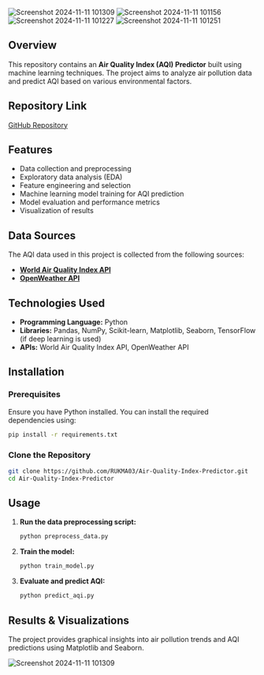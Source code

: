 ![Screenshot 2024-11-11 101309](https://github.com/user-attachments/assets/b8f5c7fa-449a-4f92-8b90-658d5f2e0d44)
![Screenshot 2024-11-11 101156](https://github.com/user-attachments/assets/1c8d083a-80f5-41a0-a224-124238b82ab8)
![Screenshot 2024-11-11 101227](https://github.com/user-attachments/assets/e8cc13c9-112c-4348-aeab-4b7d9748aee9)
![Screenshot 2024-11-11 101251](https://github.com/user-attachments/assets/7b39e43a-0808-43ec-b1e4-5aff979bd79b)



## Overview
This repository contains an **Air Quality Index (AQI) Predictor** built using machine learning techniques. The project aims to analyze air pollution data and predict AQI based on various environmental factors.

## Repository Link
[GitHub Repository](https://github.com/RUKMA03/Air-Quality-Index-Predictor)

## Features
- Data collection and preprocessing
- Exploratory data analysis (EDA)
- Feature engineering and selection
- Machine learning model training for AQI prediction
- Model evaluation and performance metrics
- Visualization of results

## Data Sources
The AQI data used in this project is collected from the following sources:
- **[World Air Quality Index API](https://waqi.info/)**
- **[OpenWeather API](https://openweathermap.org/api)**

## Technologies Used
- **Programming Language:** Python
- **Libraries:** Pandas, NumPy, Scikit-learn, Matplotlib, Seaborn, TensorFlow (if deep learning is used)
- **APIs:** World Air Quality Index API, OpenWeather API

## Installation
### Prerequisites
Ensure you have Python installed. You can install the required dependencies using:
```sh
pip install -r requirements.txt
```

### Clone the Repository
```sh
git clone https://github.com/RUKMA03/Air-Quality-Index-Predictor.git
cd Air-Quality-Index-Predictor
```

## Usage
1. **Run the data preprocessing script:**
   ```sh
   python preprocess_data.py
   ```
2. **Train the model:**
   ```sh
   python train_model.py
   ```
3. **Evaluate and predict AQI:**
   ```sh
   python predict_aqi.py
   ```

## Results & Visualizations
The project provides graphical insights into air pollution trends and AQI predictions using Matplotlib and Seaborn.

![Screenshot 2024-11-11 101309](https://github.com/user-attachments/assets/ed965c30-b550-40af-96d0-0e4a46fd0bad)



